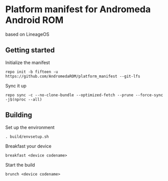 # Platform manifest for Andromeda Android ROM
based on LineageOS

## Getting started

Initialize the manifest
```
repo init -b fifteen -u https://github.com/AndromedaROM/platform_manifest --git-lfs
```

Sync it up
```
repo sync -c --no-clone-bundle --optimized-fetch --prune --force-sync -j$(nproc --all)
```

## Building

Set up the environment
```
. build/envsetup.sh
```

Breakfast your device
```
breakfast <device codename>
```

Start the build
```
brunch <device codename>
```
